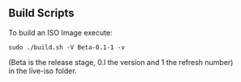 ## Build Scripts

To build an ISO Image execute:
```
sudo ./build.sh -V Beta-0.1-1 -v
```
(Beta is the release stage, 0.l the version and 1 the refresh number)  
in the live-iso folder.
